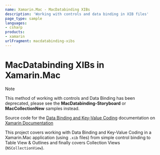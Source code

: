 ```yaml
---
name: Xamarin.Mac - MacDatabinding XIBs
description: 'Working with controls and data binding in XIB files'
page_type: sample
languages:
- csharp
products:
- xamarin
urlFragment: macdatabinding-xibs
---
```

# MacDatabinding XIBs in Xamarin.Mac

> [!NOTE]
> This method of working with controls and Data Binding has been deprecated, please see the **MacDatabinding-Storyboard** or **MacCollectionNew** samples instead.

Source code for the [Data Binding and Key-Value Coding](https://docs.microsoft.com/xamarin/mac/app-fundamentals/databinding) documentation on [Xamarin Documentation](http://docs.microsoft.com/xamarin)

This project covers working with Data Binding and Key-Value Coding in a Xamarin.Mac application (using `.xib` files) from simple control binding to Table View & Outlines and finally covers Collection Views (`NSCollectionView`).
